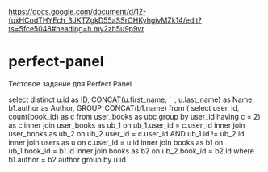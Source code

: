 https://docs.google.com/document/d/12-fuxHCodTHYEch_3JKTZgkD55aSSrOHKyhgjvMZk14/edit?ts=5fce5048#heading=h.my2zh5u9p9vr

# perfect-panel
Тестовое задание для Perfect Panel


select distinct u.id as ID, CONCAT(u.first_name, ' ', u.last_name) as Name, b1.author as Author, GROUP_CONCAT(b1.name)
from (
  select user_id, count(book_id) as c
  from user_books as ubc
  group by user_id
  having c = 2) as c
inner join user_books as ub_1 on ub_1.user_id = c.user_id
inner join user_books as ub_2 on ub_2.user_id = c.user_id AND ub_1.id != ub_2.id
inner join users as u on c.user_id = u.id
inner join books as b1 on ub_1.book_id = b1.id
inner join books as b2 on ub_2.book_id = b2.id
where b1.author = b2.author
group by u.id
